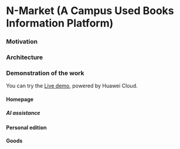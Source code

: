# N-Market (A Campus Used Books Information Platform)

### Motivation

### Architecture


### Demonstration of the work
You can try the [Live demo](http://124.71.159.90/home), powered by Huawei Cloud.
#### Homepage
##### AI assistance
#### Personal edition
#### Goods


